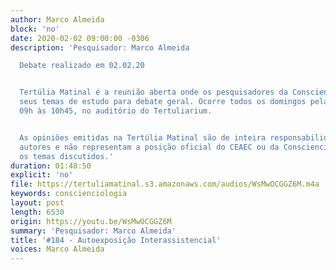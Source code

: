 ```yaml
---
author: Marco Almeida
block: 'no'
date: 2020-02-02 09:00:00 -0306
description: 'Pesquisador: Marco Almeida

  Debate realizado em 02.02.20


  Tertúlia Matinal é a reunião aberta onde os pesquisadores da Conscienciologia apresentam
  seus temas de estudo para debate geral. Ocorre todos os domingos pela manhã, das
  09h às 10h45, no auditório do Tertuliarium.


  As opiniões emitidas na Tertúlia Matinal são de inteira responsabilidade de seus
  autores e não representam a posição oficial do CEAEC ou da Conscienciologia sobre
  os temas discutidos.'
duration: 01:48:50
explicit: 'no'
file: https://tertuliamatinal.s3.amazonaws.com/audios/WsMwOCGGZ6M.m4a
keywords: conscienciologia
layout: post
length: 6530
origin: https://youtu.be/WsMwOCGGZ6M
summary: 'Pesquisador: Marco Almeida'
title: '#184 - Autoexposição Interassistencial'
voices: Marco Almeida
---
```

